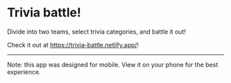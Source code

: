 # Trivia battle!

Divide into two teams, select trivia categories, and battle it out!

Check it out at https://trivia-battle.netlify.app/!

---

Note: this app was designed for mobile. View it on your phone for the best experience.

